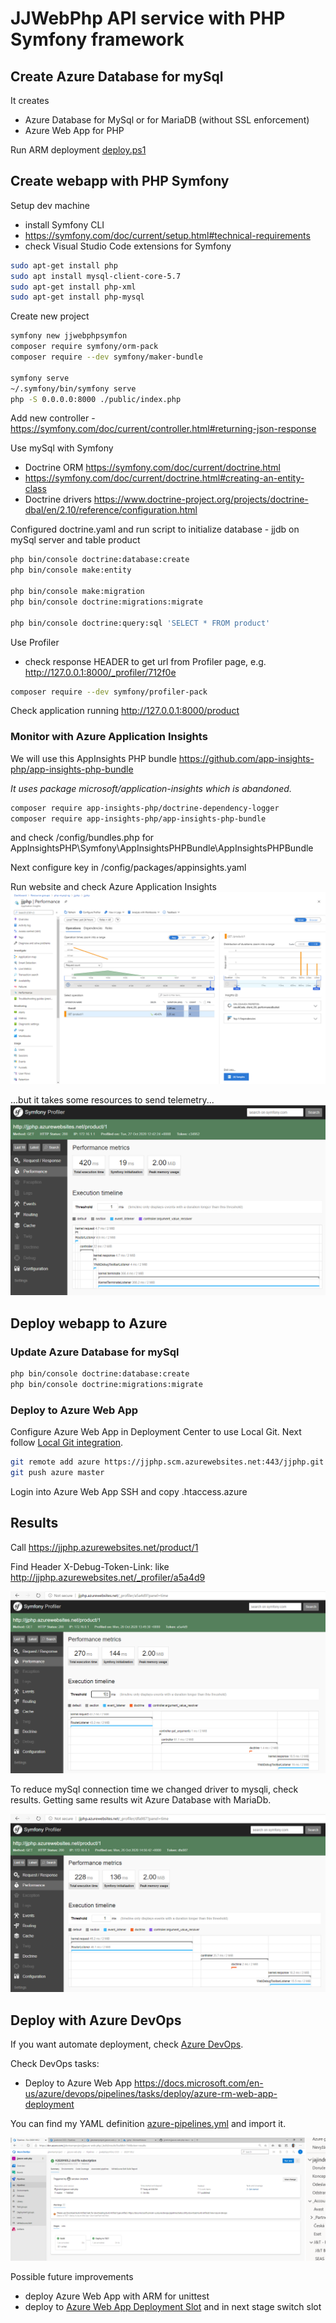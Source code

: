 # JJWebPhp API service with PHP Symfony framework

## Create Azure Database for mySql

It creates

- Azure Database for MySql or for MariaDB (without SSL enforcement)
- Azure Web App for PHP

Run ARM deployment [deploy.ps1](/arm-deploy/deploy.ps1)

## Create webapp with PHP Symfony

Setup dev machine

- install Symfony CLI
- https://symfony.com/doc/current/setup.html#technical-requirements
- check Visual Studio Code extensions for Symfony

```bash
sudo apt-get install php
sudo apt install mysql-client-core-5.7
sudo apt-get install php-xml
sudo apt-get install php-mysql
```

Create new project

```bash
symfony new jjwebphpsymfon
composer require symfony/orm-pack
composer require --dev symfony/maker-bundle

symfony serve
~/.symfony/bin/symfony serve
php -S 0.0.0.0:8000 ./public/index.php
```

Add new controller - https://symfony.com/doc/current/controller.html#returning-json-response

Use mySql with Symfony

- Doctrine ORM https://symfony.com/doc/current/doctrine.html
- https://symfony.com/doc/current/doctrine.html#creating-an-entity-class
- Doctrine drivers https://www.doctrine-project.org/projects/doctrine-dbal/en/2.10/reference/configuration.html

Configured doctrine.yaml and run script to initialize database - jjdb on mySql server and table product

```bash
php bin/console doctrine:database:create
php bin/console make:entity

php bin/console make:migration
php bin/console doctrine:migrations:migrate

php bin/console doctrine:query:sql 'SELECT * FROM product'
```

Use Profiler

- check response HEADER to get url from Profiler page, e.g. http://127.0.0.1:8000/_profiler/712f0e

```bash
composer require --dev symfony/profiler-pack
```

Check application running http://127.0.0.1:8000/product

### Monitor with Azure Application Insights

We will use this AppInsights PHP bundle https://github.com/app-insights-php/app-insights-php-bundle

*It uses package microsoft/application-insights which is abandoned.*

```bash
composer require app-insights-php/doctrine-dependency-logger
composer require app-insights-php/app-insights-php-bundle
```

and check /config/bundles.php for AppInsightsPHP\Symfony\AppInsightsPHPBundle\AppInsightsPHPBundle

Next configure key in /config/packages/appinsights.yaml

Run website and check Azure Application Insights
![AppInsights](.images/appinsights-perf.png)

...but it takes some resources to send telemetry...
![AppInsights](.images/appinsights-debug.png)

## Deploy webapp to Azure

### Update Azure Database for mySql

```bash
php bin/console doctrine:database:create
php bin/console doctrine:migrations:migrate
```

### Deploy to Azure Web App

Configure Azure Web App in Deployment Center to use Local Git. Next follow [Local Git integration](https://docs.microsoft.com/en-us/azure/app-service/deploy-local-git).

```bash
git remote add azure https://jjphp.scm.azurewebsites.net:443/jjphp.git
git push azure master
```

Login into Azure Web App SSH and copy .htaccess.azure

## Results

Call https://jjphp.azurewebsites.net/product/1

Find Header X-Debug-Token-Link: like http://jjphp.azurewebsites.net/_profiler/a5a4d9

![Debug](.images/debug.png)

To reduce mySql connection time we changed driver to mysqli, check results.
Getting same results wit Azure Database with MariaDb.

![Debug](.images/debug-mysqli.png)

## Deploy with Azure DevOps

If you want automate deployment, check [Azure DevOps](https://dev.azure.com).

Check DevOps tasks:

- Deploy to Azure Web App https://docs.microsoft.com/en-us/azure/devops/pipelines/tasks/deploy/azure-rm-web-app-deployment

You can find my YAML definition [azure-pipelines.yml](azure-pipelines.yml) and import it.

![Azure DevOps](.images/devops-cicd.png)

Possible future improvements

- deploy Azure Web App with ARM for unittest
- deploy to [Azure Web App Deployment Slot](https://docs.microsoft.com/en-us/azure/app-service/deploy-staging-slots) and in next stage switch slot
